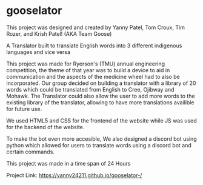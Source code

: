 # gooselator
This project was designed and created by Yanny Patel, Tom Croux, Tim Rozer, and Krish Patel! (AKA Team Goose) 

A Translator built to translate English words into 3 different indigenous languages and vice versa 

This project was made for Ryerson's (TMU) annual engineering competition, the theme of that year was to build a device to aid in communication and the aspects of the medicine wheel had to also be incorporated. Our group decided on building a translator with a library of 20 words which could be translated from English to Cree, Ojibway and Mohawk. The Translator could also allow the user to add more words to the existing library of the translator, allowing to have more translations availible for future use. 

We used HTML5 and CSS for the frontend of the website while JS was used for the backend of the website. 

To make the bot even more accesible, We also designed a discord bot using python which allowed for users to translate words using a discord bot and certain commands. 

This project was made in a time span of 24 Hours 

Project Link: https://yanny24211.github.io/gooselator-/
